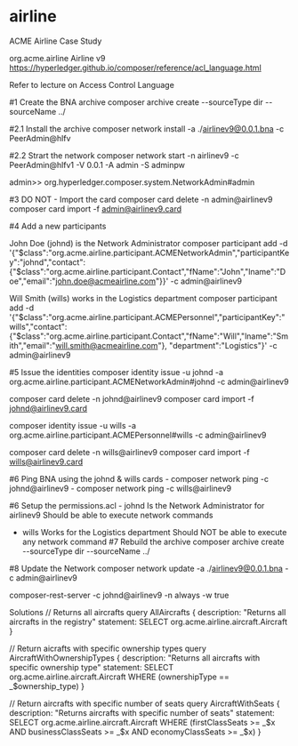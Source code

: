 # airline

ACME Airline Case Study

org.acme.airline
Airline v9
https://hyperledger.github.io/composer/reference/acl_language.html

Refer to lecture on Access Control Language

#1 Create the BNA archive composer archive create --sourceType dir --sourceName ../

#2.1 Install the archive composer network install -a ./airlinev9@0.0.1.bna -c PeerAdmin@hlfv

#2.2 Strart the network composer network start -n airlinev9 -c PeerAdmin@hlfv1 -V 0.0.1 -A admin -S adminpw

admin>> org.hyperledger.composer.system.NetworkAdmin#admin

#3 DO NOT - Import the card composer card delete -n admin@airlinev9 composer card import -f admin@airlinev9.card

#4 Add a new participants

John Doe (johnd) is the Network Administrator composer participant add -d '{"$class":"org.acme.airline.participant.ACMENetworkAdmin","participantKey":"johnd","contact":{"$class":"org.acme.airline.participant.Contact","fName":"John","lname":"Doe","email":"john.doe@acmeairline.com"}}' -c admin@airlinev9

Will Smith (wills) works in the Logistics department composer participant add -d '{"$class":"org.acme.airline.participant.ACMEPersonnel","participantKey":"wills","contact":{"$class":"org.acme.airline.participant.Contact","fName":"Will","lname":"Smith","email":"will.smith@acmeairline.com"}, "department":"Logistics"}' -c admin@airlinev9

#5 Issue the identities composer identity issue -u johnd -a org.acme.airline.participant.ACMENetworkAdmin#johnd -c admin@airlinev9

composer card delete -n johnd@airlinev9 composer card import -f johnd@airlinev9.card

composer identity issue -u wills -a org.acme.airline.participant.ACMEPersonnel#wills -c admin@airlinev9

composer card delete -n wills@airlinev9 composer card import -f wills@airlinev9.card

#6 Ping BNA using the johnd & wills cards - composer network ping -c johnd@airlinev9 - composer network ping -c wills@airlinev9

#6 Setup the permissions.acl - johnd Is the Network Administrator for airlinev9 Should be able to execute network commands

- wills     Works for the Logistics department
            Should NOT be able to execute any network command
#7 Rebuild the archive composer archive create --sourceType dir --sourceName ../

#8 Update the Network composer network update -a ./airlinev9@0.0.1.bna -c admin@airlinev9

composer-rest-server -c johnd@airlinev9 -n always -w true

Solutions
// Returns all aircrafts query AllAircrafts { description: "Returns all aircrafts in the registry" statement: SELECT org.acme.airline.aircraft.Aircraft }

// Return aicrafts with specific ownership types query AircraftWithOwnershipTypes { description: "Returns all aircrafts with specific ownership type" statement: SELECT org.acme.airline.aircraft.Aircraft WHERE (ownershipType == _$ownership_type) }

// Return aircrafts with specific number of seats query AircraftWithSeats { description: "Returns aircrafts with specific number of seats" statement: SELECT org.acme.airline.aircraft.Aircraft WHERE (firstClassSeats >= _$x AND businessClassSeats >= _$x AND economyClassSeats >= _$x) }
